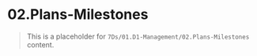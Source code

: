 # 02.Plans-Milestones

> This is a placeholder for `7Ds/01.D1-Management/02.Plans-Milestones` content.
